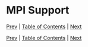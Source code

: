 # MPI Support

[Prev](writing-test-cases.md)
|
[Table of Contents](README.md)
|
[Next](cuda-support.md)




[Prev](writing-test-cases.md)
|
[Table of Contents](README.md)
|
[Next](cuda-support.md)
